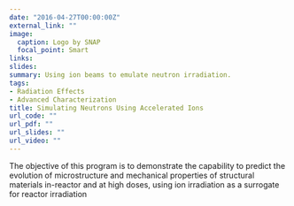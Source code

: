 ```yaml
---
date: "2016-04-27T00:00:00Z"
external_link: ""
image:
  caption: Logo by SNAP
  focal_point: Smart
links:
slides: 
summary: Using ion beams to emulate neutron irradiation.
tags: 
- Radiation Effects
- Advanced Characterization
title: Simulating Neutrons Using Accelerated Ions
url_code: ""
url_pdf: ""
url_slides: ""
url_video: ""
---
```

The objective of this program is to demonstrate the capability to predict the evolution of microstructure and mechanical properties of structural materials in-reactor and at high doses, using ion irradiation as a surrogate for reactor irradiation
